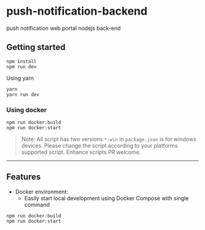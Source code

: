 # push-notification-backend
push notification web portal nodejs back-end

## Getting started

```
npm install
npm run dev
```

Using yarn

```
yarn
yarn run dev
```

### Using docker

```
npm run docker:build
npm run docker:start
```

> Note: All script has two versions `*:win` in `package.json` is for windows devices. Please change the script according to your platforms supported script. Enhance scripts PR welcome.

---

## Features

- Docker environment:
  - Easily start local development using Docker Compose with single command

```
npm run docker:build
npm run docker:start
```

